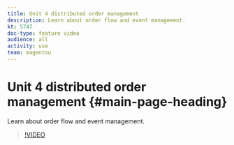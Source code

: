 ```yaml
---
title: Unit 4 distributed order management
description: Learn about order flow and event management.
kt: 5747
doc-type: feature video
audience: all
activity: use
team: magentou
---
```


# Unit 4 distributed order management {#main-page-heading}

Learn about order flow and event management.

>[!VIDEO](https://video.tv.adobe.com/v/35968)